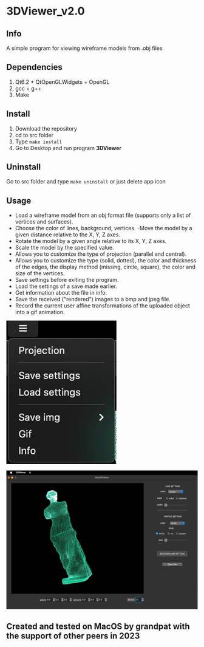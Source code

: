 # 3DViewer_v2.0

## Info
A simple program for viewing wireframe models from .obj files

## Dependencies
1. Qt6.2 + QtOpenGLWidgets + OpenGL
2. gcc + g++
3. Make


## Install
1. Download the repository
2. cd to src folder
3. Type `make install`
4. Go to Desktop and run program **3DViewer**

## Uninstall
Go to src folder and type `make uninstall` or just delete app icon

## Usage
- Load a wireframe model from an obj format file (supports only a list of vertices and surfaces).
- Choose the color of lines, background, vertices.
-Move the model by a given distance relative to the X, Y, Z axes.
- Rotate the model by a given angle relative to its X, Y, Z axes.
- Scale the model by the specified value.
- Allows you to customize the type of projection (parallel and central).
- Allows you to customize the type (solid, dotted), the color and thickness of the edges, the display method (missing, circle, square), the color and size of the vertices.
- Save settings before exiting the program.
- Load the settings of a save made earlier.
- Get information about the file in info.
- Save the received ("rendered") images to a bmp and jpeg file.
- Record the current user affine transformations of the uploaded object into a gif animation.

![3DViewer](misc/1.jpg)

![3DViewer](misc/2.jpg)

## Created and tested on MacOS by grandpat with the support of other peers in 2023